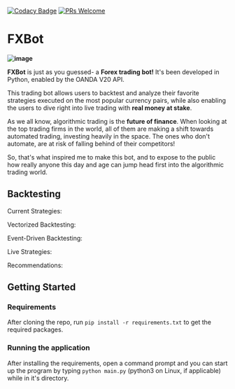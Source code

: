 [![Codacy Badge](https://app.codacy.com/project/badge/Grade/4d81d46fe74d40ba8d405550e644a812)](https://www.codacy.com/gh/trentstauff/FXBot/dashboard?utm_source=github.com&amp;utm_medium=referral&amp;utm_content=trentstauff/FXBot&amp;utm_campaign=Badge_Grade)
[![PRs Welcome](https://img.shields.io/badge/PRs%20-welcome-brightgreen.svg)](#contributing)

# FXBot

**![image](https://user-images.githubusercontent.com/53923200/128397411-30e91bdb-641c-46de-90aa-84d4d4e0b668.png)**

**FXBot** is just as you guessed- a **Forex trading bot!** It's been developed in Python, enabled by the OANDA V20 API.

This trading bot allows users to backtest and analyze their favorite strategies executed on the most popular currency pairs, while also enabling the users to dive right into live trading with **real money at stake**.

As we all know, algorithmic trading is the **future of finance**. When looking at the top trading firms in the world, all of them are making a shift towards automated trading, investing heavily in the space. The ones who don't automate, are at risk of falling behind of their competitors!

So, that's what inspired me to make this bot, and to expose to the public how really anyone this day and age can jump head first into the algorithmic trading world.

## Backtesting



Current Strategies:

Vectorized Backtesting:

Event-Driven Backtesting:

Live Strategies:

Recommendations:

## Getting Started

### Requirements

After cloning the repo, run `pip install -r requirements.txt` to get the required packages.

### Running the application

After installing the requirements, open a command prompt and you can start up the program by typing `python main.py` (python3 on Linux, if applicable) while in it's directory.
